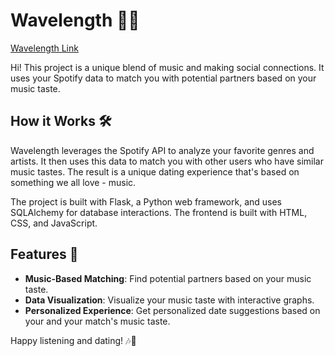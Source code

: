 # Wavelength 🎵💖

[Wavelength Link](https://thewavelengthapp.com/)

Hi! This project is a unique blend of music and making social connections. It uses your Spotify data to match you with potential partners based on your music taste.

## How it Works 🛠️

Wavelength leverages the Spotify API to analyze your favorite genres and artists. It then uses this data to match you with other users who have similar music tastes. The result is a unique dating experience that's based on something we all love - music.

The project is built with Flask, a Python web framework, and uses SQLAlchemy for database interactions. The frontend is built with HTML, CSS, and JavaScript.

## Features 🌟

- **Music-Based Matching**: Find potential partners based on your music taste.
- **Data Visualization**: Visualize your music taste with interactive graphs.
- **Personalized Experience**: Get personalized date suggestions based on your and your match's music taste.

Happy listening and dating! 🎶💖

